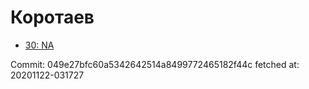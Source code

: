 # Коротаев
- [30: NA](30.md)

Commit: 049e27bfc60a5342642514a8499772465182f44c
 fetched at: 20201122-031727
